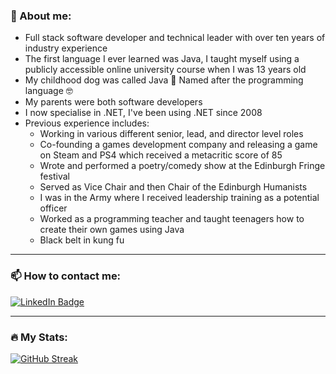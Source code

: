 ### 👋 About me:
- Full stack software developer and technical leader with over ten years of industry experience
- The first language I ever learned was Java, I taught myself using a publicly accessible online university course when I was 13 years old
- My childhood dog was called Java 🥰 Named after the programming language 🤓
- My parents were both software developers
- I now specialise in .NET, I've been using .NET since 2008
- Previous experience includes:
  - Working in various different senior, lead, and director level roles
  - Co-founding a games development company and releasing a game on Steam and PS4 which received a metacritic score of 85
  - Wrote and performed a poetry/comedy show at the Edinburgh Fringe festival
  - Served as Vice Chair and then Chair of the Edinburgh Humanists  
  - I was in the Army where I received leadership training as a potential officer
  - Worked as a programming teacher and taught teenagers how to create their own games using Java
  - Black belt in kung fu

---

### 📫 How to contact me:
<a href="https://www.linkedin.com/in/stephenlingham" target="_blank">
    <img src="https://img.shields.io/badge/StephenLingham-blue?style=for-the-badge&logo=linkedin&logoColor=white" alt="LinkedIn Badge"/>
</a>

---

### 🔥 My Stats:
[![GitHub Streak](http://github-readme-streak-stats.herokuapp.com?user=StephenLingham&date_format=j%20M%5B%20Y%5D&mode=weekly)](https://git.io/streak-stats)

<!--
<p align="center"><img src="https://komarev.com/ghpvc/?username=StephenLingham&style=flat-square&color=blue" alt=""></p>

[![Top Langs](https://github-readme-stats.vercel.app/api/top-langs/?username=StephenLingham&langs_count=20)](https://github.com/anuraghazra/github-readme-stats)

[![Top Langs](https://github-readme-stats.vercel.app/api?username=StephenLingham&theme=algolia&show_icons=true)](https://github.com/saifurrahman1193)
-->

<!--
**StephenLingham/StephenLingham** is a ✨ _special_ ✨ repository because its `README.md` (this file) appears on your GitHub profile.

Here are some ideas to get you started:

- 🔭 I’m currently working on ...
- 🌱 I’m currently learning ...
- 👯 I’m looking to collaborate on ...
- 🤔 I’m looking for help with ...
- 💬 Ask me about ...
- 📫 How to reach me: ...
- 😄 Pronouns: ...
- ⚡ Fun fact: ...
-->
